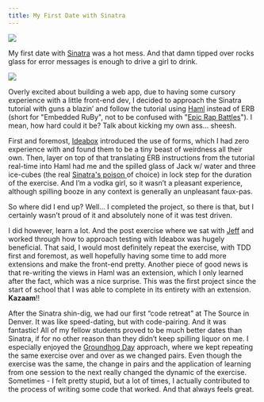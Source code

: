```yaml
---
title: My First Date with Sinatra
---
```

![](/images/sinatra_girl.png)

My first date with <a href= 'http://www.sinatrarb.com/' target= blank>Sinatra</a> was a hot mess. And that damn tipped over
rocks glass for error messages is enough to drive a girl to drink. 

![](/images/rocks-glass.png)

Overly excited about building a web app, due to having some
cursory experience with a little front-end dev, I decided to
approach the Sinatra tutorial with guns a blazin’ and 
follow the tutorial using <a href= 'http://haml.info/' target= blank>Haml</a> instead of ERB (short for "Embedded RuBy", not to be confused with "<a href= 'http://www.epicrapbattlesofhistory.com/' target= blank>Epic Rap Battles</a>"). I mean, how hard could
it be? Talk about kicking my own ass… sheesh. 

First and foremost,
<a href= 'http://tutorials.jumpstartlab.com/projects/idea_box.html'
target= blank>Ideabox</a> introduced the use of forms, which I had zero experience with
and found them to be a tiny beast of weirdness all their own. Then,
layer on top of that translating ERB instructions from the tutorial
real-time into Haml had me and the spilled glass of Jack w/ water
and three ice-cubes (the real <a href= 'http://jrcx.wordpress.com/2012/10/04/sinatrajd/' target= blank>Sinatra's poison </a> of choice) in lock step for the duration of the exercise.
And I’m a vodka girl, so it wasn’t a pleasant experience,
although spilling booze in any context is generally an unpleasant
faux-pas. 

So where did I end up? Well… I completed the project, so
there is that, but I certainly wasn’t proud of it and absolutely none
of it was test driven. 

I did however, learn a lot. And the post exercise where we sat with <a
href= 'https://github.com/jcasimir?source=cc' target= blank>Jeff</a>
and worked through how to approach testing with Ideabox was hugely
beneficial. That said, I would most definitely repeat the exercise,
with TDD first and foremost, as well hopefully having some time to add
more extensions and make the front-end pretty. Another piece of good
news is that re-writing the views in Haml was an extension, which
I only learned after the fact, which was a nice surprise. This
was the first project since the start of school that I was able to
complete in its entirety with an extension. **Kazaam**!!

After the Sinatra shin-dig, we had our first “code retreat” at The
Source in Denver. It was like speed-dating, but with code-pairing.
And it was fantastic! All of my fellow students proved to be much
better dates than Sinatra, if for no other reason than they didn’t keep
spilling liquor on me. I especially enjoyed the <a href=
'http://en.wikipedia.org/wiki/Groundhog_Day_(film)' target= blank>Groundhog Day</a> approach,
where we kept repeating the same exercise over and over as we changed
pairs. Even though the exercise was the same, the change in pairs
and the application of learning from one session to the next really
changed the dynamic of the exercise. Sometimes - I felt pretty stupid,
but a lot of times, I actually contributed to the process of
writing some code that worked. And that always feels great.
